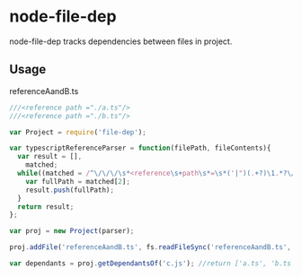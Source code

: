 # node-file-dep
node-file-dep tracks dependencies between files in project. 

## Usage

referenceAandB.ts
```ts
///<reference path ="./a.ts"/>
///<reference path ="./b.ts"/>
```

```js
var Project = require('file-dep');

var typescriptReferenceParser = function(filePath, fileContents){
  var result = [],
    matched;
  while((matched = /^\/\/\/\s*<reference\s+path\s*=\s*('|")(.+?)\1.*?\/>/mg.exec(fileContents)) !== null){
    var fullPath = matched[2];
    result.push(fullPath);
  }
  return result;
};

var proj = new Project(parser);

proj.addFile('referenceAandB.ts', fs.readFileSync('referenceAandB.ts', {encoding: 'utf8'}));

var dependants = proj.getDependantsOf('c.js'); //return ['a.ts', 'b.ts']
```
